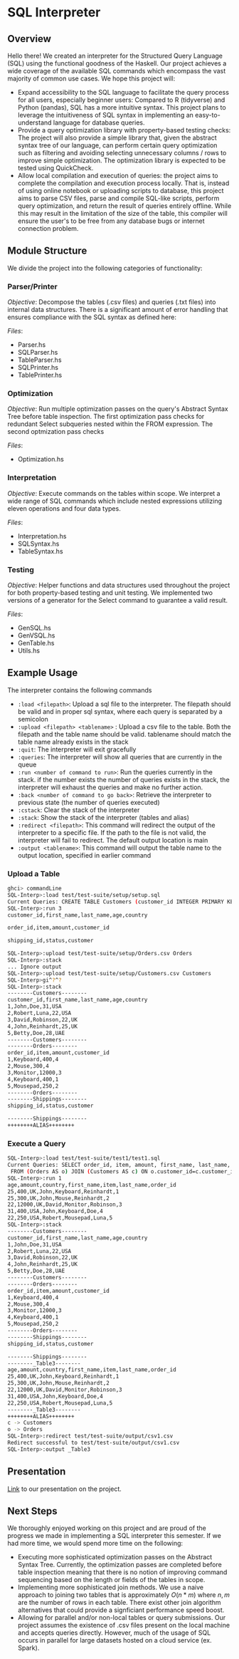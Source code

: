 # SQL Interpreter

## Overview

Hello there! We created an interpreter for the Structured Query Language (SQL) using the functional goodness of the Haskell. Our project achieves a wide coverage of the available SQL commands which encompass the vast majority of common use cases. We hope this project will:

- Expand accessibility to the SQL language to facilitate the query process for all users, especially beginner users: Compared to R (tidyverse) and Python (pandas), SQL has a more intuitive syntax. This project plans to leverage the intuitiveness of SQL syntax in implementing an easy-to-understand language for database queries.
- Provide a query optimization library with property-based testing checks: The project will also provide a simple library that, given the abstract syntax tree of our language, can perform certain query optimization such as filtering and avoiding selecting unnecessary columns / rows to improve simple optimization. The optimization library is expected to be tested using QuickCheck.
- Allow local compilation and execution of queries: the project aims to complete the compilation and execution process locally. That is, instead of using online notebook or uploading scripts to database, this project aims to parse CSV files, parse and compile SQL-like scripts, perform query optimization, and return the result of queries entirely offline. While this may result in the limitation of the size of the table, this compiler will ensure the user's to be free from any database bugs or internet connection problem.

## Module Structure

We divide the project into the following categories of functionality:

### Parser/Printer

_Objective_: Decompose the tables (.csv files) and queries (.txt files) into internal data structures. There is a significant amount of error handling that ensures compliance with the SQL syntax as defined here:

_Files_:

- Parser.hs
- SQLParser.hs
- TableParser.hs
- SQLPrinter.hs
- TablePrinter.hs

### Optimization

_Objective_: Run multiple optimization passes on the query's Abstract Syntax Tree before table inspection. The first optimization pass checks for redundant Select subqueries nested within the FROM expression. The second optmization pass checks

_Files_:

- Optimization.hs

### Interpretation

_Objective_: Execute commands on the tables within scope. We interpret a wide range of SQL commands which include nested expressions utilizing eleven operations and four data types.

_Files_:

- Interpretation.hs
- SQLSyntax.hs
- TableSyntax.hs

### Testing

_Objective_: Helper functions and data structures used throughout the project for both property-based testing and unit testing. We implemented two versions of a generator for the Select command to guarantee a valid result.

_Files_:

- GenSQL.hs
- GenVSQL.hs
- GenTable.hs
- Utils.hs

## Example Usage

The interpreter contains the following commands

- `:load <filepath>`: Upload a sql file to the interpreter. The filepath
  should be valid and in proper sql syntax, where each query is separated by a
  semicolon
- `:upload <filepath> <tablename>` : Upload a csv file to the table. Both
  the filepath and the table name should be valid. tablename should match the
  table name already exists in the stack
- `:quit`: The interpreter will exit gracefully
- `:queries`: The interpreter will show all queries that are currently in
  the queue
- `:run <number of command to run>`: Run the queries currently in the stack.
  if the number exists the number of queries exists in the stack, the
  interpreter will exhaust the queries and make no further action.
- `:back <number of command to go back>`: Retrieve the interpreter to previous state (the number of queries executed)
- `:cstack`: Clear the stack of the interpreter
- `:stack`: Show the stack of the interpreter (tables and alias)
- `:redirect <filepath>`: This command will redirect the output of the interpreter to a specific file. If the path to the file is not valid, the interpreter will fail to redirect. The default output location is main
- `:output <tablename>`: This command will output the table name to the output location, specified in earlier command

### Upload a Table

```bash
ghci> commandLine
SQL-Interp>:load test/test-suite/setup/setup.sql
Current Queries: CREATE TABLE Customers (customer_id INTEGER PRIMARY KEY, first_name VARCHAR(255), last_name VARCHAR(255), age INTEGER, country VARCHAR(255));
SQL-Interp>:run 3
customer_id,first_name,last_name,age,country

order_id,item,amount,customer_id

shipping_id,status,customer

SQL-Interp>:upload test/test-suite/setup/Orders.csv Orders
SQL-Interp>:stack
... Ignore output
SQL-Interp>:upload test/test-suite/setup/Customers.csv Customers
SQL-Interp>gi^?^?
SQL-Interp>:stack
--------Customers--------
customer_id,first_name,last_name,age,country
1,John,Doe,31,USA
2,Robert,Luna,22,USA
3,David,Robinson,22,UK
4,John,Reinhardt,25,UK
5,Betty,Doe,28,UAE
--------Customers--------
--------Orders--------
order_id,item,amount,customer_id
1,Keyboard,400,4
2,Mouse,300,4
3,Monitor,12000,3
4,Keyboard,400,1
5,Mousepad,250,2
--------Orders--------
--------Shippings--------
shipping_id,status,customer

--------Shippings--------
++++++++ALIAS++++++++
```

### Execute a Query

```bash
SQL-Interp>:load test/test-suite/test1/test1.sql
Current Queries: SELECT order_id, item, amount, first_name, last_name, age, country
 FROM (Orders AS o) JOIN (Customers AS c) ON o.customer_id=c.customer_id;
SQL-Interp>:run 1
age,amount,country,first_name,item,last_name,order_id
25,400,UK,John,Keyboard,Reinhardt,1
25,300,UK,John,Mouse,Reinhardt,2
22,12000,UK,David,Monitor,Robinson,3
31,400,USA,John,Keyboard,Doe,4
22,250,USA,Robert,Mousepad,Luna,5
SQL-Interp>:stack
--------Customers--------
customer_id,first_name,last_name,age,country
1,John,Doe,31,USA
2,Robert,Luna,22,USA
3,David,Robinson,22,UK
4,John,Reinhardt,25,UK
5,Betty,Doe,28,UAE
--------Customers--------
--------Orders--------
order_id,item,amount,customer_id
1,Keyboard,400,4
2,Mouse,300,4
3,Monitor,12000,3
4,Keyboard,400,1
5,Mousepad,250,2
--------Orders--------
--------Shippings--------
shipping_id,status,customer

--------Shippings--------
--------_Table3--------
age,amount,country,first_name,item,last_name,order_id
25,400,UK,John,Keyboard,Reinhardt,1
25,300,UK,John,Mouse,Reinhardt,2
22,12000,UK,David,Monitor,Robinson,3
31,400,USA,John,Keyboard,Doe,4
22,250,USA,Robert,Mousepad,Luna,5
--------_Table3--------
++++++++ALIAS++++++++
c -> Customers
o -> Orders
SQL-Interp>:redirect test/test-suite/output/csv1.csv
Redirect successful to test/test-suite/output/csv1.csv
SQL-Interp>:output _Table3
```

## Presentation
[Link](https://penno365-my.sharepoint.com/:p:/g/personal/wcurrie_upenn_edu/Eb6u8Ahuen1DvHP0hT6zYEIBPaddYJKWNf2TWgthMEvPnQ?e=m9YYIW) to our presentation on the project.

## Next Steps

We thoroughly enjoyed working on this project and are proud of the progress we made in implementing a SQL interpreter this semester. If we had more time, we would spend more time on the following:

- Executing more sophisticated optimization passes on the Abstract Syntax Tree. Currently, the optimization passes are completed before table inspection meaning that there is no notion of improving command sequencing based on the length or fields of the tables in scope.
- Implementing more sophisticated join methods. We use a naive approach to joining two tables that is approximately $O(n * m)$ where $n, m$ are the number of rows in each table. There exist other join algorithm alternatives that could provide a signficiant performance speed boost.
- Allowing for parallel and/or non-local tables or query submissions. Our project assumes the existence of .csv files present on the local machine and accepts queries directly. However, much of the usage of SQL occurs in parallel for large datasets hosted on a cloud service (ex. Spark).
